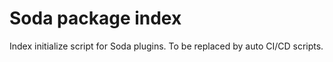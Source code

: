 # Soda package index

Index initialize script for Soda plugins. To be replaced by auto CI/CD scripts.
